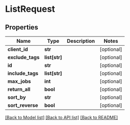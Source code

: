 # ListRequest

## Properties
Name | Type | Description | Notes
------------ | ------------- | ------------- | -------------
**client_id** | **str** |  | [optional] 
**exclude_tags** | **list[str]** |  | [optional] 
**id** | **str** |  | [optional] 
**include_tags** | **list[str]** |  | [optional] 
**max_jobs** | **int** |  | [optional] 
**return_all** | **bool** |  | [optional] 
**sort_by** | **str** |  | [optional] 
**sort_reverse** | **bool** |  | [optional] 

[[Back to Model list]](../README.md#documentation-for-models) [[Back to API list]](../README.md#documentation-for-api-endpoints) [[Back to README]](../README.md)


